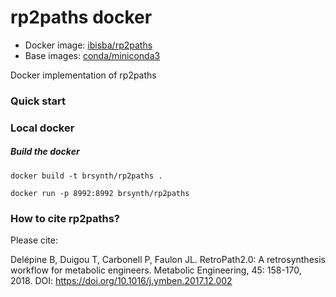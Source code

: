 # rp2paths docker 

* Docker image: [ibisba/rp2paths](https://hub.docker.com/r/ibisba/rp2paths/)
* Base images: [conda/miniconda3](https://hub.docker.com/r/conda/miniconda3/dockerfile)

Docker implementation of rp2paths

### Quick start

### Local docker

##### Build the docker

```
docker build -t brsynth/rp2paths .
```

```
docker run -p 8992:8992 brsynth/rp2paths
```

### How to cite rp2paths?
Please cite:

Delépine B, Duigou T, Carbonell P, Faulon JL. RetroPath2.0: A retrosynthesis workflow for metabolic engineers. Metabolic Engineering, 45: 158-170, 2018. DOI: https://doi.org/10.1016/j.ymben.2017.12.002
